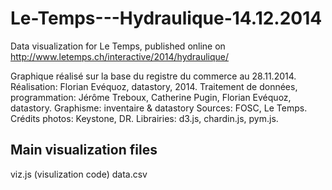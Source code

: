 # Le-Temps---Hydraulique-14.12.2014
Data visualization for Le Temps, published online on http://www.letemps.ch/interactive/2014/hydraulique/

Graphique réalisé sur la base du registre du commerce au 28.11.2014.
Réalisation: Florian Evéquoz, datastory, 2014. 
Traitement de données, programmation: Jérôme Treboux, Catherine Pugin, Florian Evéquoz, datastory. 
Graphisme: inventaire & datastory 
Sources: FOSC, Le Temps. 
Crédits photos: Keystone, DR. 
Librairies: d3.js, chardin.js, pym.js. 

## Main visualization files
viz.js (visulization code)
data.csv
